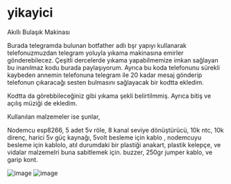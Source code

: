 # yikayici
Akıllı Bulaşık Makinası



Burada telegramda bulunan botfather adlı bşr yapıyı kullanarak telefonuzmuzdan telegram yoluyla yıkama makinasına emirler gönderebilecez.
Çeşitli dercelerde yıkama yapabilmemize imkan sağlayan bu inanılmaz kodu burada paylaşıyorum.
Ayrıca bu koda telefonunu sürekli kaybeden annemin telefonuna telegram ile 20 kadar mesaj gönderip telefonun çıkaracağı sesten bulmasını sağlayacak bir kodtta ekledim.

Kodtta da görebbileceğiniz gibi yıkama şekli belirtilmmiş.
Ayrıca bitiş ve açılış müziği de ekledim.


Kullanılan malzemeler ise şunlar,

Nodemcu esp8266,
5 adet 5v röle,
8 kanal seviye dönüştürücü,
10k ntc,
10k direnç,
harici 5v güç kaynağı,
5volt besleme için kablo , nodemcuyu besleme için kablolo,
atıl durumdaki bir plastiği anakart, plastik kelepçe, ve vidalar malzemelri buna sabitlemek için.
buzzer,
250gr jumper kablo,
ve garip kont.

![image](https://github.com/user-attachments/assets/adac172e-80db-44a9-86f7-2c22be9fa118)
![image](https://github.com/user-attachments/assets/4ef3a417-7c29-425d-8837-b24c6ad37c3e)
